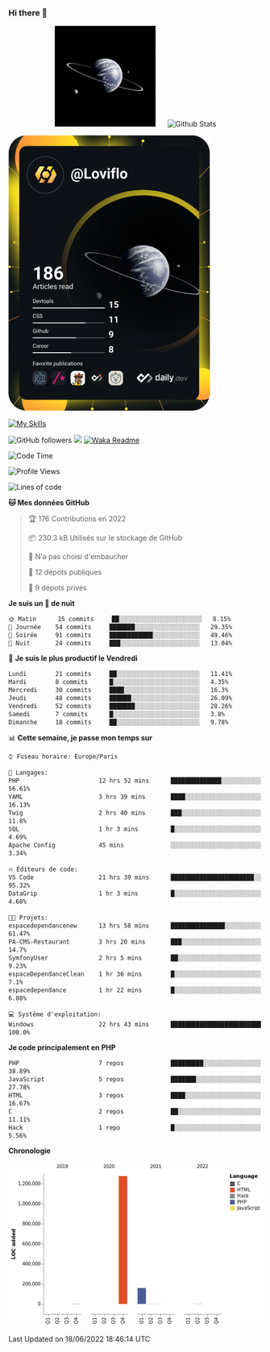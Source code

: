 ### Hi there 👋

<p align="center">
  <img src="https://github.com/Loviflo/Loviflo/blob/main/img/portrait.jpg" alt="Loviflo" height="200" style="margin-right: 20px"/>
  <img src="https://github-readme-stats.vercel.app/api?username=Loviflo&show_icons=true&theme=graywhite" alt="Github Stats" />
</p>

<a href="https://app.daily.dev/loviflo"><img src="https://github.com/loviflo/loviflo/blob/main/devcard.svg" width="400" alt="Loviflo's Dev Card"/></a>


[![My Skills](https://skillicons.dev/icons?i=php,laravel,symfony,mysql,js,ts,html,css,sass,angular,docker,webpack,vscode,figma,git,github,gitlab)](https://skillicons.dev)


![GitHub followers](https://img.shields.io/github/followers/Loviflo?label=Follow&style=social)
![](https://visitor-badge.glitch.me/badge?page_id=Loviflo.Loviflo)
[![Waka Readme](https://github.com/Loviflo/Loviflo/actions/workflows/update-stats.yml/badge.svg)](https://github.com/Loviflo/Loviflo/actions/workflows/update-stats.yml)

<!--START_SECTION:waka-->
![Code Time](http://img.shields.io/badge/Code%20Time-0%20secs-blue)

![Profile Views](http://img.shields.io/badge/Vues%20du%20profil-0-blue)

![Lines of code](https://img.shields.io/badge/Depuis%20Hello%20World%2C%20j%27ai%20%C3%A9crit-1%20Million%20Lignes%20de%20code-blue)

**🐱 Mes données GitHub** 

> 🏆 176 Contributions en 2022
 > 
> 📦 230.3 kB Utilisés sur le stockage de GitHub 
 > 
> 🚫 N'a pas choisi d'embaucher
 > 
> 📜 12 dépots publiques 
 > 
> 🔑 9 dépots privés  
 > 
**Je suis un 🦉 de nuit** 

```text
🌞 Matin      15 commits     ██░░░░░░░░░░░░░░░░░░░░░░░   8.15% 
🌆 Journée    54 commits     ███████░░░░░░░░░░░░░░░░░░   29.35% 
🌃 Soirée     91 commits     ████████████░░░░░░░░░░░░░   49.46% 
🌙 Nuit       24 commits     ███░░░░░░░░░░░░░░░░░░░░░░   13.04%

```
📅 **Je suis le plus productif le Vendredi** 

```text
Lundi        21 commits     ██░░░░░░░░░░░░░░░░░░░░░░░   11.41% 
Mardi        8 commits      █░░░░░░░░░░░░░░░░░░░░░░░░   4.35% 
Mercredi     30 commits     ████░░░░░░░░░░░░░░░░░░░░░   16.3% 
Jeudi        48 commits     ██████░░░░░░░░░░░░░░░░░░░   26.09% 
Vendredi     52 commits     ███████░░░░░░░░░░░░░░░░░░   28.26% 
Samedi       7 commits      █░░░░░░░░░░░░░░░░░░░░░░░░   3.8% 
Dimanche     18 commits     ██░░░░░░░░░░░░░░░░░░░░░░░   9.78%

```


📊 **Cette semaine, je passe mon temps sur** 

```text
⌚︎ Fuseau horaire: Europe/Paris

💬 Langages: 
PHP                      12 hrs 52 mins      ██████████████░░░░░░░░░░░   56.61% 
YAML                     3 hrs 39 mins       ████░░░░░░░░░░░░░░░░░░░░░   16.13% 
Twig                     2 hrs 40 mins       ███░░░░░░░░░░░░░░░░░░░░░░   11.8% 
SQL                      1 hr 3 mins         █░░░░░░░░░░░░░░░░░░░░░░░░   4.69% 
Apache Config            45 mins             ░░░░░░░░░░░░░░░░░░░░░░░░░   3.34%

🔥 Éditeurs de code: 
VS Code                  21 hrs 39 mins      ███████████████████████░░   95.32% 
DataGrip                 1 hr 3 mins         █░░░░░░░░░░░░░░░░░░░░░░░░   4.68%

🐱‍💻 Projets: 
espacedependancenew      13 hrs 58 mins      ███████████████░░░░░░░░░░   61.47% 
PA-CMS-Restaurant        3 hrs 20 mins       ███░░░░░░░░░░░░░░░░░░░░░░   14.7% 
SymfonyUser              2 hrs 5 mins        ██░░░░░░░░░░░░░░░░░░░░░░░   9.23% 
espaceDependanceClean    1 hr 36 mins        █░░░░░░░░░░░░░░░░░░░░░░░░   7.1% 
espacedependance         1 hr 22 mins        █░░░░░░░░░░░░░░░░░░░░░░░░   6.08%

💻 Système d'exploitation: 
Windows                  22 hrs 43 mins      █████████████████████████   100.0%

```

**Je code principalement en PHP** 

```text
PHP                      7 repos             █████████░░░░░░░░░░░░░░░░   38.89% 
JavaScript               5 repos             ███████░░░░░░░░░░░░░░░░░░   27.78% 
HTML                     3 repos             ████░░░░░░░░░░░░░░░░░░░░░   16.67% 
C                        2 repos             ██░░░░░░░░░░░░░░░░░░░░░░░   11.11% 
Hack                     1 repo              █░░░░░░░░░░░░░░░░░░░░░░░░   5.56%

```


**Chronologie**

![Chart not found](https://raw.githubusercontent.com/Loviflo/Loviflo/main/charts/bar_graph.png) 


 Last Updated on 18/06/2022 18:46:14 UTC
<!--END_SECTION:waka-->
